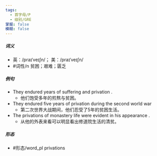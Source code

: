 ```yaml
---
tags:
  - 首字母/P
  - 级别/GRE
掌握: false
模糊: false
---
```

##### 词义
- 英：/praɪˈveɪʃn/； 美：/praɪˈveɪʃn/
- #词性/n  贫困；艰难；匮乏
##### 例句
- They endured years of suffering and privation .
	- 他们饱受多年的煎熬与贫困。
- They endured five years of privation during the second world war
	- 第二次世界大战期间，他们忍受了5年的贫困生活。
- The privations of monastery life were evident in his appearance .
	- 从他的外表来看可以明显看出修道院生活的清贫。
##### 形态
- #形态/word_pl privations
